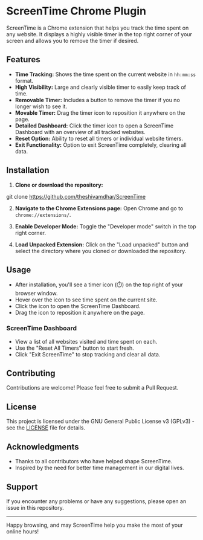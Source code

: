 # ScreenTime Chrome Plugin

ScreenTime is a Chrome extension that helps you track the time spent on any website. It displays a highly visible timer in the top right corner of your screen and allows you to remove the timer if desired.

## Features

- **Time Tracking:** Shows the time spent on the current website in `hh:mm:ss` format.
- **High Visibility:** Large and clearly visible timer to easily keep track of time.
- **Removable Timer:** Includes a button to remove the timer if you no longer wish to see it.
- **Movable Timer:** Drag the timer icon to reposition it anywhere on the page.
- **Detailed Dashboard:** Click the timer icon to open a ScreenTime Dashboard with an overview of all tracked websites.
- **Reset Option:** Ability to reset all timers or individual website timers.
- **Exit Functionality:** Option to exit ScreenTime completely, clearing all data.

## Installation

1. **Clone or download the repository:**

git clone https://github.com/theshivamdhar/ScreenTime

2. **Navigate to the Chrome Extensions page:**
Open Chrome and go to `chrome://extensions/`.

3. **Enable Developer Mode:**
Toggle the "Developer mode" switch in the top right corner.

4. **Load Unpacked Extension:**
Click on the "Load unpacked" button and select the directory where you cloned or downloaded the repository.

## Usage

- After installation, you'll see a timer icon (⏱️) on the top right of your browser window.
- Hover over the icon to see time spent on the current site.
- Click the icon to open the ScreenTime Dashboard.
- Drag the icon to reposition it anywhere on the page.

### ScreenTime Dashboard

- View a list of all websites visited and time spent on each.
- Use the "Reset All Timers" button to start fresh.
- Click "Exit ScreenTime" to stop tracking and clear all data.

## Contributing

Contributions are welcome! Please feel free to submit a Pull Request.

## License

This project is licensed under the GNU General Public License v3 (GPLv3) - see the [LICENSE](LICENSE) file for details.

## Acknowledgments

- Thanks to all contributors who have helped shape ScreenTime.
- Inspired by the need for better time management in our digital lives.

## Support

If you encounter any problems or have any suggestions, please open an issue in this repository.

---

Happy browsing, and may ScreenTime help you make the most of your online hours!
